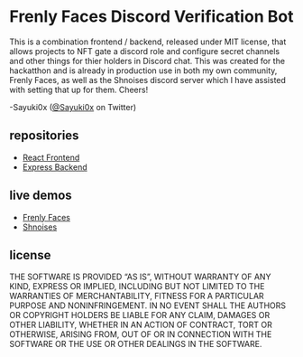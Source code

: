 # Frenly Faces Discord Verification Bot

This is a combination frontend / backend, released under MIT license, that allows projects to NFT gate a discord role and configure secret channels and other things for thier holders in Discord chat. This was created for the hackatthon and is already in production use in both my own community, Frenly Faces, as well as the Shnoises discord server which I have assisted with setting that up for them. Cheers!

-Sayuki0x ([@Sayuki0x](https://twitter.com/Sayuki0x) on Twitter)

## repositories

- [React Frontend](https://github.com/frenlyfaces/verify-frontend)
- [Express Backend](https://github.com/frenlyfaces/verify-backend)

## live demos

- [Frenly Faces](https://frenlyfaces.xyz/verify)
- [Shnoises](https://verify.shnoise.com)

## license

THE SOFTWARE IS PROVIDED “AS IS”, WITHOUT WARRANTY OF ANY KIND, EXPRESS OR IMPLIED, INCLUDING BUT NOT LIMITED TO THE WARRANTIES OF MERCHANTABILITY, FITNESS FOR A PARTICULAR PURPOSE AND NONINFRINGEMENT. IN NO EVENT SHALL THE AUTHORS OR COPYRIGHT HOLDERS BE LIABLE FOR ANY CLAIM, DAMAGES OR OTHER LIABILITY, WHETHER IN AN ACTION OF CONTRACT, TORT OR OTHERWISE, ARISING FROM, OUT OF OR IN CONNECTION WITH THE SOFTWARE OR THE USE OR OTHER DEALINGS IN THE SOFTWARE.
